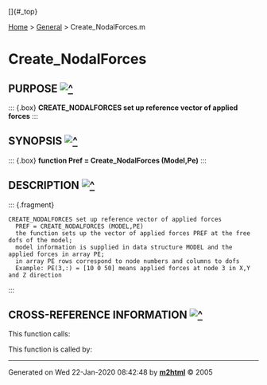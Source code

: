 []{#_top}

<div>

[Home](../FEDEASLab.html) \> [General](FEDEASLab.html) \>
Create\_NodalForces.m

</div>

Create\_NodalForces
===================

PURPOSE [![\^](../up.png)](#_top)
-------------------------------------------

::: {.box}
**CREATE\_NODALFORCES set up reference vector of applied forces**
:::

SYNOPSIS [![\^](../up.png)](#_top)
------------------------------------------------

::: {.box}
**function Pref = Create\_NodalForces (Model,Pe)**
:::

DESCRIPTION [![\^](../up.png)](#_top)
------------------------------------------------------

::: {.fragment}
``` {.comment}
CREATE_NODALFORCES set up reference vector of applied forces
  PREF = CREATE_NODALFORCES (MODEL,PE)
  the function sets up the vector of applied forces PREF at the free dofs of the model;
  model information is supplied in data structure MODEL and the applied forces in array PE;
  in array PE rows correspond to node numbers and columns to dofs
  Example: PE(3,:) = [10 0 50] means applied forces at node 3 in X,Y and Z direction
```
:::

CROSS-REFERENCE INFORMATION [![\^](../up.png)](#_top)
----------------------------------------------------------------

This function calls:

This function is called by:

------------------------------------------------------------------------

Generated on Wed 22-Jan-2020 08:42:48 by
**[m2html](http://www.artefact.tk/software/matlab/m2html/ "Matlab Documentation in HTML")**
© 2005
